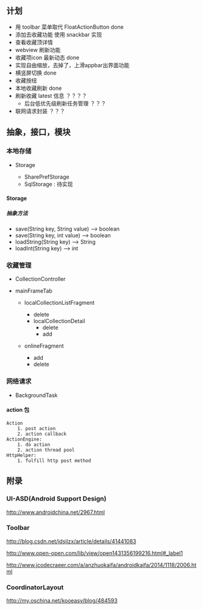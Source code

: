 ## 计划
+ 用 toolbar 菜单取代 FloatActionButton done
+ 添加去收藏功能  使用 snackbar 实现
+ 查看收藏顶详情
+ webview 刷新功能
+ 收藏项icon 最新动态 done
+ 实现自由缩放，去掉了，上滑appbar出界面功能
+ 横竖屏切换  done
+ 收藏按纽
+ 本地收藏刷新  done
+ 刷新收藏 latest 信息  ？？？？
    + 后台低优先级刷新任务管理  ？？？
+ 联网请求封装  ？？？




## 抽象，接口，模块
### 本地存储
+ Storage<abstract>
    + SharePrefStorage<implimentation>
    + SqlStorage : 待实现


#### Storage
##### 抽象方法
+ save(String key, String value) --> boolean
+ save(String key, int value) --> boolean
+ loadString(String key) --> String
+ loadInt(String key) --> int


### 收藏管理
+ CollectionController

+ mainFrameTab
    + localCollectionListFragment
        + delete
        + localCollectionDetail
            + delete
            + add

    + onlineFragment
        + add
        + delete


### 网络请求
+ BackgroundTask

#### action 包
    Action
        1. post action
        2. action callback
    ActionEngine:
        1. do action
        2. action thread pool
    HttpHelper:
        1. fulfill http post method


## 附录

### UI-ASD(Android Support Design)
http://www.androidchina.net/2967.html


### Toolbar
http://blog.csdn.net/jdsjlzx/article/details/41441083

http://www.open-open.com/lib/view/open1431356199216.html#_label1

http://www.jcodecraeer.com/a/anzhuokaifa/androidkaifa/2014/1118/2006.html

### CoordinatorLayout
http://my.oschina.net/kooeasy/blog/484593